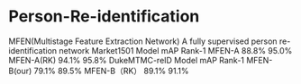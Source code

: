 # Person-Re-identification
MFEN(Multistage Feature Extraction Network)
A fully supervised person re-identification network
          Market1501
Model		        mAP	  Rank-1
MFEN-A      		88.8%	95.0%
MFEN-A(RK)		  94.1%	95.8%
       DukeMTMC-reID
Model	        	mAP	  Rank-1
MFEN-B(our)		  79.1%	89.5%
MFEN-B（RK）		89.1%	91.1%
